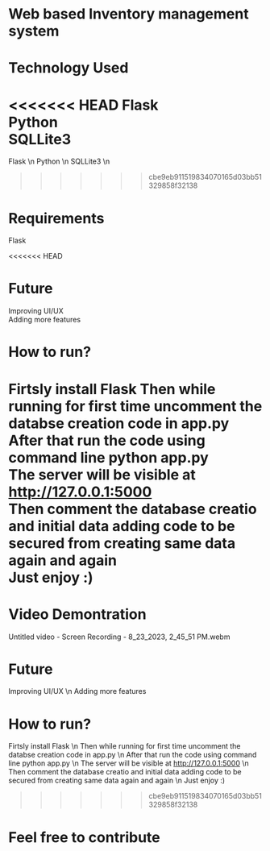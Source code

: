 # Web based Inventory management system

# Technology Used

<<<<<<< HEAD
Flask</br> 
Python</br>
SQLLite3</br>
=======
Flask \n
Python \n
SQLLite3 \n
>>>>>>> cbe9eb911519834070165d03bb51329858f32138

# Requirements

Flask

<<<<<<< HEAD

# Future

 Improving UI/UX</br>
 Adding more features</br>

# How to run?

Firtsly install Flask
Then while running for first time uncomment the databse creation code in app.py</br>
After that run the code using command line python app.py</br>
The server will be visible at  http://127.0.0.1:5000</br>
Then comment the database creatio and initial data adding code to be secured from creating same data again and again</br>
Just enjoy :)</br>
=======
# Video Demontration
Untitled video - Screen Recording - 8_23_2023, 2_45_51 PM.webm

# Future

 Improving UI/UX \n
 Adding more features

# How to run?

Firtsly install Flask \n
Then while running for first time uncomment the databse creation code in app.py \n
After that run the code using command line python app.py \n
The server will be visible at  http://127.0.0.1:5000 \n
Then comment the database creatio and initial data adding code to be secured from creating same data again and again \n
Just enjoy :)
>>>>>>> cbe9eb911519834070165d03bb51329858f32138

# Feel free to contribute
